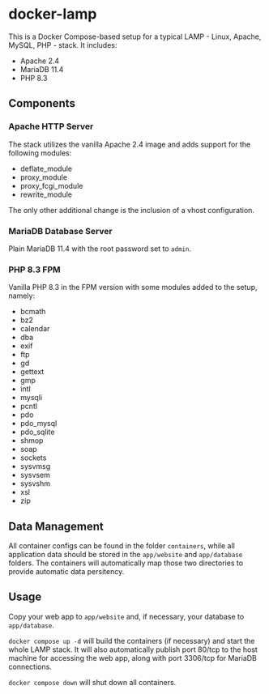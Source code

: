 # docker-lamp

This is a Docker Compose-based setup for a typical LAMP - Linux, Apache, MySQL, PHP - stack. It includes:

- Apache 2.4
- MariaDB 11.4
- PHP 8.3

## Components

### Apache HTTP Server

The stack utilizes the vanilla Apache 2.4 image and adds support for the following modules:

- deflate_module
- proxy_module
- proxy_fcgi_module
- rewrite_module

The only other additional change is the inclusion of a vhost configuration.

### MariaDB Database Server

Plain MariaDB 11.4 with the root password set to `admin`.

### PHP 8.3 FPM

Vanilla PHP 8.3 in the FPM version with some modules added to the setup, namely:

- bcmath
- bz2
- calendar
- dba
- exif
- ftp
- gd
- gettext
- gmp
- intl
- mysqli
- pcntl
- pdo
- pdo_mysql
- pdo_sqlite
- shmop
- soap
- sockets
- sysvmsg
- sysvsem
- sysvshm
- xsl
- zip

## Data Management

All container configs can be found in the folder `containers`, while all application data should be stored in the `app/website` and `app/database` folders. The containers will automatically map those two directories to provide automatic data persitency.

## Usage

Copy your web app to `app/website` and, if necessary, your database to `app/database`.

`docker compose up -d` will build the containers (if necessary) and start the whole LAMP stack. It will also automatically publish port 80/tcp to the host machine for accessing the web app, along with port 3306/tcp for MariaDB connections.

`docker compose down` will shut down all containers.
